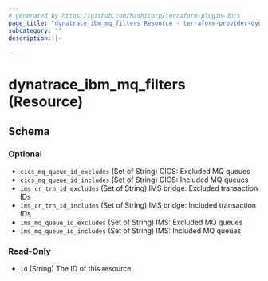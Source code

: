```yaml
---
# generated by https://github.com/hashicorp/terraform-plugin-docs
page_title: "dynatrace_ibm_mq_filters Resource - terraform-provider-dynatrace"
subcategory: ""
description: |-
  
---
```


# dynatrace_ibm_mq_filters (Resource)





<!-- schema generated by tfplugindocs -->
## Schema

### Optional

- `cics_mq_queue_id_excludes` (Set of String) CICS: Excluded MQ queues
- `cics_mq_queue_id_includes` (Set of String) CICS: Included MQ queues
- `ims_cr_trn_id_excludes` (Set of String) IMS bridge: Excluded transaction IDs
- `ims_cr_trn_id_includes` (Set of String) IMS bridge: Included transaction IDs
- `ims_mq_queue_id_excludes` (Set of String) IMS: Excluded MQ queues
- `ims_mq_queue_id_includes` (Set of String) IMS: Included MQ queues

### Read-Only

- `id` (String) The ID of this resource.


